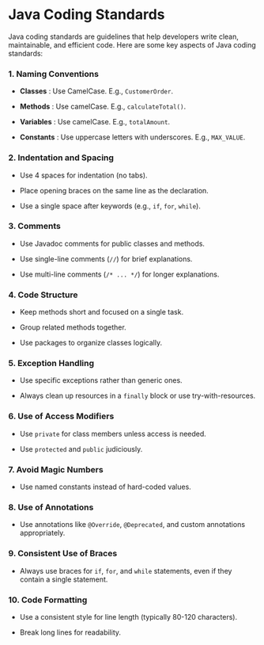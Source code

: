 # Java Coding Standards

Java coding standards are guidelines that help developers write clean,
maintainable, and efficient code. Here are some key aspects of Java coding
standards:

### 1\. Naming Conventions

  * **Classes** : Use CamelCase. E.g., `CustomerOrder`.

  * **Methods** : Use camelCase. E.g., `calculateTotal()`.

  * **Variables** : Use camelCase. E.g., `totalAmount`.

  * **Constants** : Use uppercase letters with underscores. E.g., `MAX_VALUE`.

### 2\. Indentation and Spacing

  * Use 4 spaces for indentation (no tabs).

  * Place opening braces on the same line as the declaration.

  * Use a single space after keywords (e.g., `if`, `for`, `while`).

### 3\. Comments

  * Use Javadoc comments for public classes and methods.

  * Use single-line comments (`//`) for brief explanations.

  * Use multi-line comments (`/* ... */`) for longer explanations.

### 4\. Code Structure

  * Keep methods short and focused on a single task.

  * Group related methods together.

  * Use packages to organize classes logically.

### 5\. Exception Handling

  * Use specific exceptions rather than generic ones.

  * Always clean up resources in a `finally` block or use try-with-resources.

### 6\. Use of Access Modifiers

  * Use `private` for class members unless access is needed.

  * Use `protected` and `public` judiciously.

### 7\. Avoid Magic Numbers

  * Use named constants instead of hard-coded values.

### 8\. Use of Annotations

  * Use annotations like `@Override`, `@Deprecated`, and custom annotations appropriately.

### 9\. Consistent Use of Braces

  * Always use braces for `if`, `for`, and `while` statements, even if they contain a single statement.

### 10\. Code Formatting

  * Use a consistent style for line length (typically 80-120 characters).

  * Break long lines for readability.

